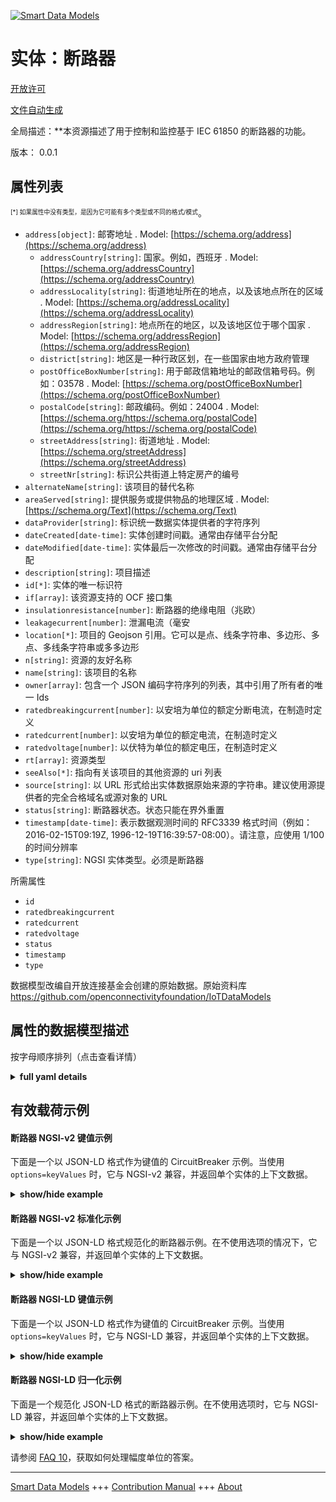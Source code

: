 <!-- 10-Header -->    
[![Smart Data Models](https://smartdatamodels.org/wp-content/uploads/2022/01/SmartDataModels_logo.png "Logo")](https://smartdatamodels.org)    
实体：断路器    
======<!-- /10-Header -->    
<!-- 15-License -->    
[开放许可](https://github.com/smart-data-models//dataModel.OCF/blob/master/CircuitBreaker/LICENSE.md)    
[文件自动生成](https://docs.google.com/presentation/d/e/2PACX-1vTs-Ng5dIAwkg91oTTUdt8ua7woBXhPnwavZ0FxgR8BsAI_Ek3C5q97Nd94HS8KhP-r_quD4H0fgyt3/pub?start=false&loop=false&delayms=3000#slide=id.gb715ace035_0_60)    
<!-- /15-License -->    
<!-- 20-Description -->    
全局描述：**本资源描述了用于控制和监控基于 IEC 61850 的断路器的功能。    
版本： 0.0.1    
<!-- /20-Description -->    
<!-- 30-PropertiesList -->    
## 属性列表    
<sup><sub>[*] 如果属性中没有类型，是因为它可能有多个类型或不同的格式/模式</sub></sup>。    
- `address[object]`: 邮寄地址  . Model: [https://schema.org/address](https://schema.org/address)	- `addressCountry[string]`: 国家。例如，西班牙  . Model: [https://schema.org/addressCountry](https://schema.org/addressCountry)    
	- `addressLocality[string]`: 街道地址所在的地点，以及该地点所在的区域  . Model: [https://schema.org/addressLocality](https://schema.org/addressLocality)    
	- `addressRegion[string]`: 地点所在的地区，以及该地区位于哪个国家  . Model: [https://schema.org/addressRegion](https://schema.org/addressRegion)    
	- `district[string]`: 地区是一种行政区划，在一些国家由地方政府管理      
	- `postOfficeBoxNumber[string]`: 用于邮政信箱地址的邮政信箱号码。例如：03578  . Model: [https://schema.org/postOfficeBoxNumber](https://schema.org/postOfficeBoxNumber)    
	- `postalCode[string]`: 邮政编码。例如：24004  . Model: [https://schema.org/https://schema.org/postalCode](https://schema.org/https://schema.org/postalCode)    
	- `streetAddress[string]`: 街道地址  . Model: [https://schema.org/streetAddress](https://schema.org/streetAddress)    
	- `streetNr[string]`: 标识公共街道上特定房产的编号      
- `alternateName[string]`: 该项目的替代名称  - `areaServed[string]`: 提供服务或提供物品的地理区域  . Model: [https://schema.org/Text](https://schema.org/Text)- `dataProvider[string]`: 标识统一数据实体提供者的字符序列  - `dateCreated[date-time]`: 实体创建时间戳。通常由存储平台分配  - `dateModified[date-time]`: 实体最后一次修改的时间戳。通常由存储平台分配  - `description[string]`: 项目描述  - `id[*]`: 实体的唯一标识符  - `if[array]`: 该资源支持的 OCF 接口集  - `insulationresistance[number]`: 断路器的绝缘电阻（兆欧）  - `leakagecurrent[number]`: 泄漏电流（毫安  - `location[*]`: 项目的 Geojson 引用。它可以是点、线条字符串、多边形、多点、多线条字符串或多多边形  - `n[string]`: 资源的友好名称  - `name[string]`: 该项目的名称  - `owner[array]`: 包含一个 JSON 编码字符序列的列表，其中引用了所有者的唯一 Ids  - `ratedbreakingcurrent[number]`: 以安培为单位的额定分断电流，在制造时定义  - `ratedcurrent[number]`: 以安培为单位的额定电流，在制造时定义  - `ratedvoltage[number]`: 以伏特为单位的额定电压，在制造时定义  - `rt[array]`: 资源类型  - `seeAlso[*]`: 指向有关该项目的其他资源的 uri 列表  - `source[string]`: 以 URL 形式给出实体数据原始来源的字符串。建议使用源提供者的完全合格域名或源对象的 URL  - `status[string]`: 断路器状态。状态只能在界外重置  - `timestamp[date-time]`: 表示数据观测时间的 RFC3339 格式时间（例如：2016-02-15T09:19Z, 1996-12-19T16:39:57-08:00）。请注意，应使用 1/100 的时间分辨率  - `type[string]`: NGSI 实体类型。必须是断路器  <!-- /30-PropertiesList -->    
<!-- 35-RequiredProperties -->    
所需属性    
- `id`  - `ratedbreakingcurrent`  - `ratedcurrent`  - `ratedvoltage`  - `status`  - `timestamp`  - `type`  <!-- /35-RequiredProperties -->    
<!-- 40-RequiredProperties -->    
数据模型改编自开放连接基金会创建的原始数据。原始资料库 https://github.com/openconnectivityfoundation/IoTDataModels    
<!-- /40-RequiredProperties -->    
<!-- 50-DataModelHeader -->    
## 属性的数据模型描述    
按字母顺序排列（点击查看详情）    
<!-- /50-DataModelHeader -->    
<!-- 60-ModelYaml -->    
<details><summary><strong>full yaml details</strong></summary>      
```yaml    
CircuitBreaker:      
  description: This Resource describes functions for the control and monitoring of IEC 61850 based circuit breaker.      
  properties:      
    address:      
      description: The mailing address      
      properties:      
        addressCountry:      
          description: 'The country. For example, Spain'      
          type: string      
          x-ngsi:      
            model: https://schema.org/addressCountry      
            type: Property      
        addressLocality:      
          description: 'The locality in which the street address is, and which is in the region'      
          type: string      
          x-ngsi:      
            model: https://schema.org/addressLocality      
            type: Property      
        addressRegion:      
          description: 'The region in which the locality is, and which is in the country'      
          type: string      
          x-ngsi:      
            model: https://schema.org/addressRegion      
            type: Property      
        district:      
          description: 'A district is a type of administrative division that, in some countries, is managed by the local government'      
          type: string      
          x-ngsi:      
            type: Property      
        postOfficeBoxNumber:      
          description: 'The post office box number for PO box addresses. For example, 03578'      
          type: string      
          x-ngsi:      
            model: https://schema.org/postOfficeBoxNumber      
            type: Property      
        postalCode:      
          description: 'The postal code. For example, 24004'      
          type: string      
          x-ngsi:      
            model: https://schema.org/https://schema.org/postalCode      
            type: Property      
        streetAddress:      
          description: The street address      
          type: string      
          x-ngsi:      
            model: https://schema.org/streetAddress      
            type: Property      
        streetNr:      
          description: Number identifying a specific property on a public street      
          type: string      
          x-ngsi:      
            type: Property      
      type: object      
      x-ngsi:      
        model: https://schema.org/address      
        type: Property      
    alternateName:      
      description: An alternative name for this item      
      type: string      
      x-ngsi:      
        type: Property      
    areaServed:      
      description: The geographic area where a service or offered item is provided      
      type: string      
      x-ngsi:      
        model: https://schema.org/Text      
        type: Property      
    dataProvider:      
      description: A sequence of characters identifying the provider of the harmonised data entity      
      type: string      
      x-ngsi:      
        type: Property      
    dateCreated:      
      description: Entity creation timestamp. This will usually be allocated by the storage platform      
      format: date-time      
      type: string      
      x-ngsi:      
        type: Property      
    dateModified:      
      description: Timestamp of the last modification of the entity. This will usually be allocated by the storage platform      
      format: date-time      
      type: string      
      x-ngsi:      
        type: Property      
    description:      
      description: A description of this item      
      type: string      
      x-ngsi:      
        type: Property      
    id:      
      anyOf:      
        - description: Identifier format of any NGSI entity      
          maxLength: 256      
          minLength: 1      
          pattern: ^[\w\-\.\{\}\$\+\*\[\]`|~^@!,:\\]+$      
          type: string      
          x-ngsi:      
            type: Property      
        - description: Identifier format of any NGSI entity      
          format: uri      
          type: string      
          x-ngsi:      
            type: Property      
      description: Unique identifier of the entity      
      x-ngsi:      
        type: Property      
    if:      
      description: The OCF Interface set supported by this Resource      
      items:      
        enum:      
          - oic.if.s      
          - oic.if.baseline      
        type: string      
      minItems: 2      
      readOnly: true      
      type: array      
      uniqueItems: true      
      x-ngsi:      
        type: Property      
    insulationresistance:      
      description: Insulation resistance of circuit breaker (M Ohm)      
      readOnly: true      
      type: number      
      x-ngsi:      
        type: Property      
    leakagecurrent:      
      description: The leakage current in mA      
      readOnly: true      
      type: number      
      x-ngsi:      
        type: Property      
    location:      
      description: 'Geojson reference to the item. It can be Point, LineString, Polygon, MultiPoint, MultiLineString or MultiPolygon'      
      oneOf:      
        - description: Geojson reference to the item. Point      
          properties:      
            bbox:      
              items:      
                type: number      
              minItems: 4      
              type: array      
            coordinates:      
              items:      
                type: number      
              minItems: 2      
              type: array      
            type:      
              enum:      
                - Point      
              type: string      
          required:      
            - type      
            - coordinates      
          title: GeoJSON Point      
          type: object      
          x-ngsi:      
            type: GeoProperty      
        - description: Geojson reference to the item. LineString      
          properties:      
            bbox:      
              items:      
                type: number      
              minItems: 4      
              type: array      
            coordinates:      
              items:      
                items:      
                  type: number      
                minItems: 2      
                type: array      
              minItems: 2      
              type: array      
            type:      
              enum:      
                - LineString      
              type: string      
          required:      
            - type      
            - coordinates      
          title: GeoJSON LineString      
          type: object      
          x-ngsi:      
            type: GeoProperty      
        - description: Geojson reference to the item. Polygon      
          properties:      
            bbox:      
              items:      
                type: number      
              minItems: 4      
              type: array      
            coordinates:      
              items:      
                items:      
                  items:      
                    type: number      
                  minItems: 2      
                  type: array      
                minItems: 4      
                type: array      
              type: array      
            type:      
              enum:      
                - Polygon      
              type: string      
          required:      
            - type      
            - coordinates      
          title: GeoJSON Polygon      
          type: object      
          x-ngsi:      
            type: GeoProperty      
        - description: Geojson reference to the item. MultiPoint      
          properties:      
            bbox:      
              items:      
                type: number      
              minItems: 4      
              type: array      
            coordinates:      
              items:      
                items:      
                  type: number      
                minItems: 2      
                type: array      
              type: array      
            type:      
              enum:      
                - MultiPoint      
              type: string      
          required:      
            - type      
            - coordinates      
          title: GeoJSON MultiPoint      
          type: object      
          x-ngsi:      
            type: GeoProperty      
        - description: Geojson reference to the item. MultiLineString      
          properties:      
            bbox:      
              items:      
                type: number      
              minItems: 4      
              type: array      
            coordinates:      
              items:      
                items:      
                  items:      
                    type: number      
                  minItems: 2      
                  type: array      
                minItems: 2      
                type: array      
              type: array      
            type:      
              enum:      
                - MultiLineString      
              type: string      
          required:      
            - type      
            - coordinates      
          title: GeoJSON MultiLineString      
          type: object      
          x-ngsi:      
            type: GeoProperty      
        - description: Geojson reference to the item. MultiLineString      
          properties:      
            bbox:      
              items:      
                type: number      
              minItems: 4      
              type: array      
            coordinates:      
              items:      
                items:      
                  items:      
                    items:      
                      type: number      
                    minItems: 2      
                    type: array      
                  minItems: 4      
                  type: array      
                type: array      
              type: array      
            type:      
              enum:      
                - MultiPolygon      
              type: string      
          required:      
            - type      
            - coordinates      
          title: GeoJSON MultiPolygon      
          type: object      
          x-ngsi:      
            type: GeoProperty      
      x-ngsi:      
        type: GeoProperty      
    n:      
      description: Friendly name of the Resource      
      maxLength: 64      
      readOnly: true      
      type: string      
      x-ngsi:      
        type: Property      
    name:      
      description: The name of this item      
      type: string      
      x-ngsi:      
        type: Property      
    owner:      
      description: A List containing a JSON encoded sequence of characters referencing the unique Ids of the owner(s)      
      items:      
        anyOf:      
          - description: Identifier format of any NGSI entity      
            maxLength: 256      
            minLength: 1      
            pattern: ^[\w\-\.\{\}\$\+\*\[\]`|~^@!,:\\]+$      
            type: string      
            x-ngsi:      
              type: Property      
          - description: Identifier format of any NGSI entity      
            format: uri      
            type: string      
            x-ngsi:      
              type: Property      
        description: Unique identifier of the entity      
        x-ngsi:      
          type: Property      
      type: array      
      x-ngsi:      
        type: Property      
    ratedbreakingcurrent:      
      description: 'The rated breaking current in Ampere, defined at manufacturing time'      
      readOnly: true      
      type: number      
      x-ngsi:      
        type: Property      
    ratedcurrent:      
      description: 'The rated current in Ampere, defined at manufacturing time'      
      readOnly: true      
      type: number      
      x-ngsi:      
        type: Property      
    ratedvoltage:      
      description: 'The rated voltage in Volts, defined at manufacturing time'      
      readOnly: true      
      type: number      
      x-ngsi:      
        type: Property      
    rt:      
      description: The Resource Type      
      items:      
        enum:      
          - oic.r.circuitbreaker      
        maxLength: 64      
        type: string      
      minItems: 1      
      readOnly: true      
      type: array      
      uniqueItems: true      
      x-ngsi:      
        type: Property      
    seeAlso:      
      description: list of uri pointing to additional resources about the item      
      oneOf:      
        - items:      
            format: uri      
            type: string      
          minItems: 1      
          type: array      
        - format: uri      
          type: string      
      x-ngsi:      
        type: Property      
    source:      
      description: 'A sequence of characters giving the original source of the entity data as a URL. Recommended to be the fully qualified domain name of the source provider, or the URL to the source object'      
      type: string      
      x-ngsi:      
        type: Property      
    status:      
      description: The circuit breaker status. The status can only be reset out of bounds      
      enum:      
        - on      
        - off      
        - trip      
      readOnly: true      
      type: string      
      x-ngsi:      
        type: Property      
    timestamp:      
      description: 'An RFC3339 formatted time indicating when the data was observed (e.g.: 2016-02-15T09:19Z, 1996-12-19T16:39:57-08:00). Note that 1/100 time resolution should be used'      
      format: date-time      
      readOnly: true      
      type: string      
      x-ngsi:      
        type: Property      
    type:      
      description: NGSI entity type. It has to be CircuitBreaker      
      enum:      
        - CircuitBreaker      
      type: string      
      x-ngsi:      
        type: Property      
  required:      
    - status      
    - ratedcurrent      
    - ratedbreakingcurrent      
    - ratedvoltage      
    - timestamp      
    - id      
    - type      
  type: object      
  x-derived-from: https://raw.githubusercontent.com/openconnectivityfoundation/IoTDataModels/master/CircuitBreakerResURI.swagger.json      
  x-disclaimer: 'Redistribution and use in source and binary forms, with or without modification, are permitted  provided that the license conditions are met. Copyleft (c) 2022 Contributors to Smart Data Models Program'      
  x-license-url: https://github.com/smart-data-models/dataModel.OCF/blob/master/CircuitBreaker/LICENSE.md      
  x-model-schema: https://smart-data-models.github.io/dataModel.OCF/CircuitBreaker/schema.json      
  x-model-tags: OCF      
  x-version: 0.0.1      
```    
</details>      
<!-- /60-ModelYaml -->    
<!-- 70-MiddleNotes -->    
<!-- /70-MiddleNotes -->    
<!-- 80-Examples -->    
## 有效载荷示例    
#### 断路器 NGSI-v2 键值示例    
下面是一个以 JSON-LD 格式作为键值的 CircuitBreaker 示例。当使用 `options=keyValues` 时，它与 NGSI-v2 兼容，并返回单个实体的上下文数据。    
<details><summary><strong>show/hide example</strong></summary>      
```json  
{  
  "id": "urn:ngsi-ld:CircuitBreaker:id:LGMX:15498127",  
  "dateCreated": "1971-09-22T10:38:32Z",  
  "dateModified": "2022-11-03T22:43:22Z",  
  "source": "Though who even response plan. Evidence author black wide clear.",  
  "name": "Check down on en",  
  "alternateName": "Size lay agree range take wonder. Mean us final ch",  
  "description": "Well property read throw star themselves. Stock avoid four key sit successful. Deal right prove arrive.",  
  "dataProvider": "Must can lot why success body citizen. A season born difference summer financial among.",  
  "owner": [  
    "urn:ngsi-ld:CircuitBreaker:items:YUBU:66545897",  
    "urn:ngsi-ld:CircuitBreaker:items:AGFD:76761477"  
  ],  
  "seeAlso": [  
    "urn:ngsi-ld:CircuitBreaker:items:EFEJ:04230683"  
  ],  
  "location": {  
    "type": "Point",  
    "coordinates": [  
      -31.2590175,  
      103.15369  
    ]  
  },  
  "address": {  
    "streetAddress": "Money brother air support side. Understand offer whom toward student long part.",  
    "addressLocality": "Always fear",  
    "addressRegion": "Blood approach item more",  
    "addressCountry": "Past red difference fall environmental father. Voice t",  
    "postalCode": "Others especially authority poor deep. Wro",  
    "postOfficeBoxNumber": "Cell go especially others land. Deal common T",  
    "streetNr": "North general pass trouble allow. Get member let shake. Adult purpose necessary.",  
    "district": "Six share much. Voice mean wear film side either treatment material. It find detail range energy."  
  },  
  "areaServed": "Window rest personal score. Federal water home Democrat fast food late. Car agent activity interview trade voice.",  
  "rt": [  
    "oic.r.circuitbreaker"  
  ],  
  "status": "trip",  
  "ratedcurrent": 867.5,  
  "ratedbreakingcurrent": 561.4,  
  "ratedvoltage": 717.8,  
  "leakagecurrent": 458.9,  
  "insulationresistance": 511.7,  
  "timestamp": "1985-05-05T10:12:08Z",  
  "n": "Idea exactly former light. Appear put tree sing several. Fight ",  
  "if": [  
    "oic.if.s",  
    "oic.if.baseline"  
  ],  
  "type": "CircuitBreaker"  
}  
```  
</details>    
#### 断路器 NGSI-v2 标准化示例    
下面是一个以 JSON-LD 格式规范化的断路器示例。在不使用选项的情况下，它与 NGSI-v2 兼容，并返回单个实体的上下文数据。    
<details><summary><strong>show/hide example</strong></summary>      
```json  
{  
  "id": "urn:ngsi-ld:CircuitBreaker:id:LGMX:15498127",  
  "dateCreated": {  
    "type": "DateTime",  
    "value": "1971-09-22T10:38:32Z"  
  },  
  "dateModified": {  
    "type": "DateTime",  
    "value": "2022-11-03T22:43:22Z"  
  },  
  "source": {  
    "type": "Text",  
    "value": "Though who even response plan. Evidence author black wide clear."  
  },  
  "name": {  
    "type": "Text",  
    "value": "Check down on en"  
  },  
  "alternateName": {  
    "type": "Text",  
    "value": "Size lay agree range take wonder. Mean us final ch"  
  },  
  "description": {  
    "type": "Text",  
    "value": "Well property read throw star themselves. Stock avoid four key sit successful. Deal right prove arrive."  
  },  
  "dataProvider": {  
    "type": "Text",  
    "value": "Must can lot why success body citizen. A season born difference summer financial among."  
  },  
  "owner": {  
    "type": "StructuredValue",  
    "value": [  
      "urn:ngsi-ld:CircuitBreaker:items:YUBU:66545897",  
      "urn:ngsi-ld:CircuitBreaker:items:AGFD:76761477"  
    ]  
  },  
  "seeAlso": {  
    "type": "StructuredValue",  
    "value": [  
      "urn:ngsi-ld:CircuitBreaker:items:EFEJ:04230683"  
    ]  
  },  
  "location": {  
    "type": "geo:json",  
    "value": {  
      "type": "Point",  
      "coordinates": [  
        -31.2590175,  
        103.15369  
      ]  
    }  
  },  
  "address": {  
    "type": "StructuredValue",  
    "value": {  
      "streetAddress": "Money brother air support side. Understand offer whom toward student long part.",  
      "addressLocality": "Always fear",  
      "addressRegion": "Blood approach item more",  
      "addressCountry": "Past red difference fall environmental father. Voice t",  
      "postalCode": "Others especially authority poor deep. Wro",  
      "postOfficeBoxNumber": "Cell go especially others land. Deal common T",  
      "streetNr": "North general pass trouble allow. Get member let shake. Adult purpose necessary.",  
      "district": "Six share much. Voice mean wear film side either treatment material. It find detail range energy."  
    }  
  },  
  "areaServed": {  
    "type": "Text",  
    "value": "Window rest personal score. Federal water home Democrat fast food late. Car agent activity interview trade voice."  
  },  
  "rt": {  
    "type": "StructuredValue",  
    "value": [  
      "oic.r.circuitbreaker"  
    ]  
  },  
  "status": {  
    "type": "Text",  
    "value": "trip"  
  },  
  "ratedcurrent": {  
    "type": "Number",  
    "value": 867.5  
  },  
  "ratedbreakingcurrent": {  
    "type": "Number",  
    "value": 561.4  
  },  
  "ratedvoltage": {  
    "type": "Number",  
    "value": 717.8  
  },  
  "leakagecurrent": {  
    "type": "Number",  
    "value": 458.9  
  },  
  "insulationresistance": {  
    "type": "Number",  
    "value": 511.7  
  },  
  "timestamp": {  
    "type": "DateTime",  
    "value": "1985-05-05T10:12:08Z"  
  },  
  "n": {  
    "type": "Text",  
    "value": "Idea exactly former light. Appear put tree sing several. Fight "  
  },  
  "if": {  
    "type": "StructuredValue",  
    "value": [  
      "oic.if.s",  
      "oic.if.baseline"  
    ]  
  },  
  "type": "CircuitBreaker"  
}  
```  
</details>    
#### 断路器 NGSI-LD 键值示例    
下面是一个以 JSON-LD 格式作为键值的 CircuitBreaker 示例。当使用 `options=keyValues` 时，它与 NGSI-LD 兼容，并返回单个实体的上下文数据。    
<details><summary><strong>show/hide example</strong></summary>      
```json  
{  
  "id": "urn:ngsi-ld:CircuitBreaker:id:LGMX:15498127",  
  "dateCreated": "1971-09-22T10:38:32Z",  
  "dateModified": "2022-11-03T22:43:22Z",  
  "source": "Though who even response plan. Evidence author black wide clear.",  
  "name": "Check down on en",  
  "alternateName": "Size lay agree range take wonder. Mean us final ch",  
  "description": "Well property read throw star themselves. Stock avoid four key sit successful. Deal right prove arrive.",  
  "dataProvider": "Must can lot why success body citizen. A season born difference summer financial among.",  
  "owner": [  
    "urn:ngsi-ld:CircuitBreaker:items:YUBU:66545897",  
    "urn:ngsi-ld:CircuitBreaker:items:AGFD:76761477"  
  ],  
  "seeAlso": [  
    "urn:ngsi-ld:CircuitBreaker:items:EFEJ:04230683"  
  ],  
  "location": {  
    "type": "Point",  
    "coordinates": [  
      -31.2590175,  
      103.15369  
    ]  
  },  
  "address": {  
    "streetAddress": "Money brother air support side. Understand offer whom toward student long part.",  
    "addressLocality": "Always fear",  
    "addressRegion": "Blood approach item more",  
    "addressCountry": "Past red difference fall environmental father. Voice t",  
    "postalCode": "Others especially authority poor deep. Wro",  
    "postOfficeBoxNumber": "Cell go especially others land. Deal common T",  
    "streetNr": "North general pass trouble allow. Get member let shake. Adult purpose necessary.",  
    "district": "Six share much. Voice mean wear film side either treatment material. It find detail range energy."  
  },  
  "areaServed": "Window rest personal score. Federal water home Democrat fast food late. Car agent activity interview trade voice.",  
  "rt": [  
    "oic.r.circuitbreaker"  
  ],  
  "status": "trip",  
  "ratedcurrent": 867.5,  
  "ratedbreakingcurrent": 561.4,  
  "ratedvoltage": 717.8,  
  "leakagecurrent": 458.9,  
  "insulationresistance": 511.7,  
  "timestamp": "1985-05-05T10:12:08Z",  
  "n": "Idea exactly former light. Appear put tree sing several. Fight ",  
  "if": [  
    "oic.if.s",  
    "oic.if.baseline"  
  ],  
  "type": "CircuitBreaker",  
  "@context": [  
    "https://smartdatamodels.org/context.jsonld"  
  ]  
}  
```  
</details>    
#### 断路器 NGSI-LD 归一化示例    
下面是一个规范化 JSON-LD 格式的断路器示例。在不使用选项时，它与 NGSI-LD 兼容，并返回单个实体的上下文数据。    
<details><summary><strong>show/hide example</strong></summary>      
```json  
{  
    "id": "urn:ngsi-ld:CircuitBreaker:id:LGMX:15498127",  
    "dateCreated": {  
        "type": "Property",  
        "value": {  
            "@type": "DateTime",  
            "@value": "1971-09-22T10:38:32Z"  
        }  
    },  
    "dateModified": {  
        "type": "Property",  
        "value": {  
            "@type": "DateTime",  
            "@value": "2022-11-03T22:43:22Z"  
        }  
    },  
    "source": {  
        "type": "Property",  
        "value": "Though who even response plan. Evidence author black wide clear."  
    },  
    "name": {  
        "type": "Property",  
        "value": "Check down on en"  
    },  
    "alternateName": {  
        "type": "Property",  
        "value": "Size lay agree range take wonder. Mean us final ch"  
    },  
    "description": {  
        "type": "Property",  
        "value": "Well property read throw star themselves. Stock avoid four key sit successful. Deal right prove arrive."  
    },  
    "dataProvider": {  
        "type": "Property",  
        "value": "Must can lot why success body citizen. A season born difference summer financial among."  
    },  
    "owner": {  
        "type": "Property",  
        "value": [  
            "urn:ngsi-ld:CircuitBreaker:items:YUBU:66545897",  
            "urn:ngsi-ld:CircuitBreaker:items:AGFD:76761477"  
        ]  
    },  
    "seeAlso": {  
        "type": "Property",  
        "value": [  
            "urn:ngsi-ld:CircuitBreaker:items:EFEJ:04230683"  
        ]  
    },  
    "location": {  
        "type": "GeoProperty",  
        "value": {  
            "type": "Point",  
            "coordinates": [  
                -31.2590175,  
                103.15369  
            ]  
        }  
    },  
    "address": {  
        "type": "Property",  
        "value": {  
            "streetAddress": "Money brother air support side. Understand offer whom toward student long part.",  
            "addressLocality": "Always fear",  
            "addressRegion": "Blood approach item more",  
            "addressCountry": "Past red difference fall environmental father. Voice t",  
            "postalCode": "Others especially authority poor deep. Wro",  
            "postOfficeBoxNumber": "Cell go especially others land. Deal common T",  
            "streetNr": "North general pass trouble allow. Get member let shake. Adult purpose necessary.",  
            "district": "Six share much. Voice mean wear film side either treatment material. It find detail range energy."  
        }  
    },  
    "areaServed": {  
        "type": "Property",  
        "value": "Window rest personal score. Federal water home Democrat fast food late. Car agent activity interview trade voice."  
    },  
    "rt": {  
        "type": "Property",  
        "value": [  
            "oic.r.circuitbreaker"  
        ]  
    },  
    "status": {  
        "type": "Property",  
        "value": "trip"  
    },  
    "ratedcurrent": {  
        "type": "Property",  
        "value": 867.5  
    },  
    "ratedbreakingcurrent": {  
        "type": "Property",  
        "value": 561.4  
    },  
    "ratedvoltage": {  
        "type": "Property",  
        "value": 717.8  
    },  
    "leakagecurrent": {  
        "type": "Property",  
        "value": 458.9  
    },  
    "insulationresistance": {  
        "type": "Property",  
        "value": 511.7  
    },  
    "timestamp": {  
        "type": "Property",  
        "value": {  
            "@type": "DateTime",  
            "@value": "1985-05-05T10:12:08Z"  
        }  
    },  
    "n": {  
        "type": "Property",  
        "value": "Idea exactly former light. Appear put tree sing several. Fight "  
    },  
    "if": {  
        "type": "Property",  
        "value": [  
            "oic.if.s",  
            "oic.if.baseline"  
        ]  
    },  
    "type": "CircuitBreaker",  
    "@context": [  
        "https://smartdatamodels.org/context.jsonld"  
    ]  
}  
```  
</details><!-- /80-Examples -->    
<!-- 90-FooterNotes -->    
<!-- /90-FooterNotes -->    
<!-- 95-Units -->    
请参阅 [FAQ 10](https://smartdatamodels.org/index.php/faqs/)，获取如何处理幅度单位的答案。    
<!-- /95-Units -->    
<!-- 97-LastFooter -->    
---    
[Smart Data Models](https://smartdatamodels.org) +++ [Contribution Manual](https://bit.ly/contribution_manual) +++ [About](https://bit.ly/Introduction_SDM)<!-- /97-LastFooter -->    
